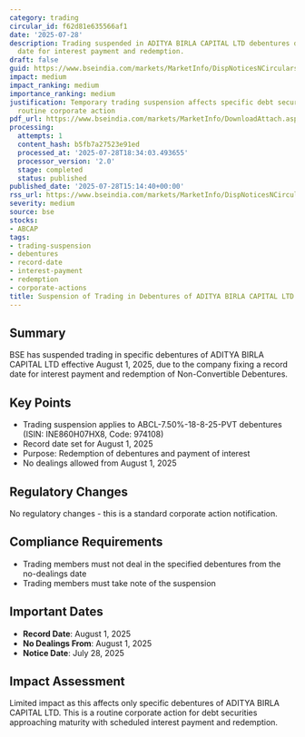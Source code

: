 ```yaml
---
category: trading
circular_id: f62d81e635566af1
date: '2025-07-28'
description: Trading suspended in ADITYA BIRLA CAPITAL LTD debentures due to record
  date for interest payment and redemption.
draft: false
guid: https://www.bseindia.com/markets/MarketInfo/DispNoticesNCirculars.aspx?Noticeid={09520057-3C6A-4E22-93BD-A22B853975E2}&noticeno=20250728-65&dt=07/28/2025&icount=65&totcount=68&flag=0
impact: medium
impact_ranking: medium
importance_ranking: medium
justification: Temporary trading suspension affects specific debt securities but is
  routine corporate action
pdf_url: https://www.bseindia.com/markets/MarketInfo/DownloadAttach.aspx?id=20250728-65&attachedId=
processing:
  attempts: 1
  content_hash: b5fb7a27523e91ed
  processed_at: '2025-07-28T18:34:03.493655'
  processor_version: '2.0'
  stage: completed
  status: published
published_date: '2025-07-28T15:14:40+00:00'
rss_url: https://www.bseindia.com/markets/MarketInfo/DispNoticesNCirculars.aspx?Noticeid={09520057-3C6A-4E22-93BD-A22B853975E2}&noticeno=20250728-65&dt=07/28/2025&icount=65&totcount=68&flag=0
severity: medium
source: bse
stocks:
- ABCAP
tags:
- trading-suspension
- debentures
- record-date
- interest-payment
- redemption
- corporate-actions
title: Suspension of Trading in Debentures of ADITYA BIRLA CAPITAL LTD
---
```


## Summary

BSE has suspended trading in specific debentures of ADITYA BIRLA CAPITAL LTD effective August 1, 2025, due to the company fixing a record date for interest payment and redemption of Non-Convertible Debentures.

## Key Points

- Trading suspension applies to ABCL-7.50%-18-8-25-PVT debentures (ISIN: INE860H07HX8, Code: 974108)
- Record date set for August 1, 2025
- Purpose: Redemption of debentures and payment of interest
- No dealings allowed from August 1, 2025

## Regulatory Changes

No regulatory changes - this is a standard corporate action notification.

## Compliance Requirements

- Trading members must not deal in the specified debentures from the no-dealings date
- Trading members must take note of the suspension

## Important Dates

- **Record Date**: August 1, 2025
- **No Dealings From**: August 1, 2025
- **Notice Date**: July 28, 2025

## Impact Assessment

Limited impact as this affects only specific debentures of ADITYA BIRLA CAPITAL LTD. This is a routine corporate action for debt securities approaching maturity with scheduled interest payment and redemption.